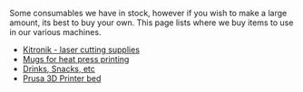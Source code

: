 Some consumables we have in stock, however if you wish to make a large amount, its best to buy your own. This page lists where we buy items to use in our various machines.

* [Kitronik - laser cutting supplies](https://www.kitronik.co.uk/materials.html?acrylic_sheet_size=25)
* [Mugs for heat press printing](https://www.coralgraph.com/sublimation-mugs/white-mugs/11-oz-mugs)
* [Drinks, Snacks, etc](https://www.booker.co.uk/)
* [Prusa 3D Printer bed](https://shop.prusa3d.com/en/3d-printer-parts/146-replacement-pei-sheet-for-mk2s-ultem.html)